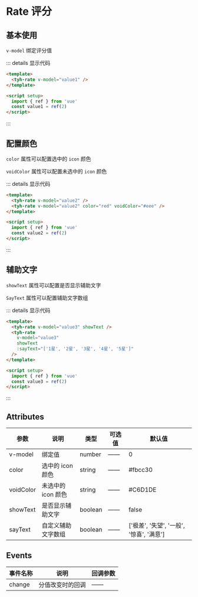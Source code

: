 # Rate 评分

## 基本使用

`v-model` 绑定评分值

<tyh-rate v-model="value1" />

::: details 显示代码

```html
<template>
  <tyh-rate v-model="value1" />
</template>

<script setup>
  import { ref } from 'vue'
  const value1 = ref(2)
</script>
```

:::

## 配置颜色

`color` 属性可以配置选中的 `icon` 颜色

`voidColor` 属性可以配置未选中的 `icon` 颜色

<tyh-rate v-model="value2" />
<tyh-rate v-model="value2" color="red" voidColor="#eee" />

::: details 显示代码

```html
<template>
  <tyh-rate v-model="value2" />
  <tyh-rate v-model="value2" color="red" voidColor="#eee" />
</template>

<script setup>
  import { ref } from 'vue'
  const value2 = ref(2)
</script>
```

:::

## 辅助文字

`showText` 属性可以配置是否显示辅助文字

`SayText` 属性可以配置辅助文字数组

<tyh-rate v-model="value3" showText />
<tyh-rate
  v-model="value3"
  showText
  :sayText="['1星', '2星', '3星', '4星', '5星']"
/>

::: details 显示代码

```html
<template>
  <tyh-rate v-model="value3" showText />
  <tyh-rate
    v-model="value3"
    showText
    :sayText="['1星', '2星', '3星', '4星', '5星']"
  />
</template>

<script setup>
  import { ref } from 'vue'
  const value3 = ref(2)
</script>
```

:::

## Attributes

| 参数      | 说明               | 类型    | 可选值 | 默认值                                   |
| --------- | ------------------ | ------- | ------ | ---------------------------------------- |
| v-model   | 绑定值             | number  | ——     | 0                                        |
| color     | 选中的 icon 颜色   | string  | ——     | #fbcc30                                  |
| voidColor | 未选中的 icon 颜色 | string  | ——     | #C6D1DE                                  |
| showText  | 是否显示辅助文字   | boolean | ——     | false                                    |
| sayText   | 自定义辅助文字数组 | boolean | ——     | ['极差', '失望', '一般', '惊喜', '满意'] |

## Events

| 事件名称 | 说明             | 回调参数 |
| -------- | ---------------- | -------- |
| change   | 分值改变时的回调 | ——       |

<script setup>
  import { ref } from 'vue'
  const value1 = ref(2)
  const value2 = ref(2)
  const value3 = ref(2)
</script>
